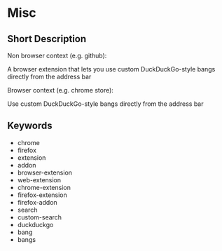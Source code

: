 # Misc

## Short Description

Non browser context (e.g. github):

A browser extension that lets you use custom DuckDuckGo-style bangs directly from the address bar

Browser context (e.g. chrome store):

Use custom DuckDuckGo-style bangs directly from the address bar

## Keywords

- chrome
- firefox
- extension
- addon
- browser-extension
- web-extension
- chrome-extension
- firefox-extension
- firefox-addon
- search
- custom-search
- duckduckgo
- bang
- bangs

